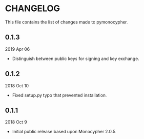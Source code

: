 
# CHANGELOG

This file contains the list of changes made to pymonocypher.

## 0.1.3

2019 Apr 06

*   Distinguish between public keys for signing and key exchange.


## 0.1.2

2018 Oct 10

*   Fixed setup.py typo that prevented installation.


## 0.1.1

2018 Oct 9

*   Initial public release based upon Monocypher 2.0.5.
